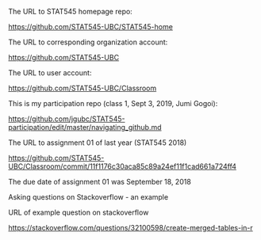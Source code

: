 The URL to STAT545 homepage repo:

https://github.com/STAT545-UBC/STAT545-home

The URL to corresponding organization account:

https://github.com/STAT545-UBC

The URL to user account:

https://github.com/STAT545-UBC/Classroom

This is my participation repo (class 1, Sept 3, 2019, Jumi Gogoi):

https://github.com/jgubc/STAT545-participation/edit/master/navigating_github.md

The URL to assignment 01 of last year (STAT545 2018) 

https://github.com/STAT545-UBC/Classroom/commit/11f1176c30aca85c89a24ef11f1cad661a724ff4

The due date of assignment 01 was September 18, 2018

Asking questions on Stackoverflow - an example

URL of example question on stackoverflow

https://stackoverflow.com/questions/32100598/create-merged-tables-in-r
